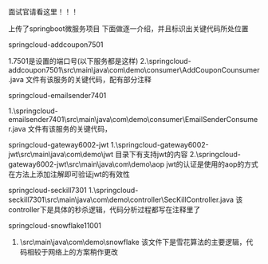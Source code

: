 面试官请看这里！！！


上传了springboot微服务项目
下面做逐一介绍，并且标识出关键代码所处位置

springcloud-addcoupon7501

1.7501是设置的端口号(以下服务都是这样)
2.\springcloud-addcoupon7501\src\main\java\com\demo\consumer\AddCouponCounsumer.java  文件有该服务的关键代码，配有部分注释

springcloud-emailsender7401

1.\springcloud-emailsender7401\src\main\java\com\demo\consumer\EmailSenderConsumer.java 文件有该服务的关键代码，


springcloud-gateway6002-jwt
1.\springcloud-gateway6002-jwt\src\main\java\com\demo\jwt  目录下有支持jwt的内容
2.\springcloud-gateway6002-jwt\src\main\java\com\demo\aop   jwt的认证是使用的aop的方式  在方法上添加注解即可验证jwt的有效性


springcloud-seckill7301
1.\springcloud-seckill7301\src\main\java\com\demo\controller\SecKillController.java  该controller下是具体的秒杀逻辑，代码分析过程都写在注释里了

springcloud-snowflake11001

1. \src\main\java\com\demo\snowflake  该文件下是雪花算法的主要逻辑，代码相较于网络上的方案稍作更改



